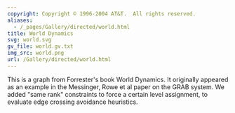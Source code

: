 ```yaml
---
copyright: Copyright © 1996-2004 AT&T.  All rights reserved.
aliases:
  - /_pages/Gallery/directed/world.html
title: World Dynamics
svg: world.svg
gv_file: world.gv.txt
img_src: world.png
url: /Gallery/directed/world.html
---
```

This is a graph from Forrester's book World Dynamics.
It originally appeared as an example in the Messinger,
Rowe et al paper on the GRAB system.  We added "same
rank" constraints to force a certain level assignment,
to evaluate edge crossing avoidance heuristics.
